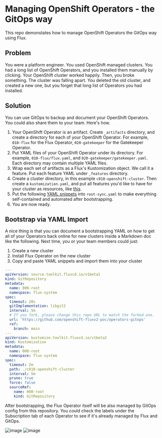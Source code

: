 # Managing OpenShift Operators - the GitOps way

This repo demonstates how to manage OpenShift Operators the GitOps way using Flux.

## Problem

You were a platform engineer. You used OpenShift managed clusters. You had a long list of OpenShift Operators, and you installed them manually by clicking. Your OpenShift cluster worked happily. Then, you broke something. The cluster was falling apart. You deleted the old cluster, and created a new one, but you forget that long list of Operators you had installed.

## Solution

You can use GitOps to backup and document your OpenShift Operators. You could also share them to your team. Here's how.

  1. Your OpenShift Operator is an artifact. Create `_artifacts` directory, and create a directory for each of your OpenShift Operator. For example, `010-flux` for the Flux Operator, `020-gatekeeper` for the Gatekeeper Operator.
  2. Put YAML files of your OpenShift Operator under its directory. For example, `010-flux/flux.yaml`, and `020-gatekeeper/gatekeeper.yaml`. Each directory may contain multiple YAML files.
  3. Wrap each set of artifacts as a Flux's Kustomization object. We call it a feature. Put each feature YAML under `_features` directory.
  4. Create a cluster directory, in this example `c010-openshift-cluster`. Then create a `kustomization.yaml`, and put all features you'd like to have for your cluster as resources, like [this](https://github.com/openshift-fluxv2-poc/operators-gitops/blob/main/c010-openshift-cluster/kustomization.yaml).
  5. Put the following [YAML snippets]() into `root-sync.yaml` to make everything self-contained and automated after bootstrapping.
  6. You are now ready.

## Bootstrap via YAML Import

A nice thing is that you can document a bootstrapping YAML on how to get all of your Operators back online for new clusters inside a Markdown doc like the following. Next time, you or your team members could just:

  1. Create a new cluster
  2. Install Flux Operator on the new cluster
  3. Copy and paste YAML snippets and import them into your cluster
  
```yaml
---
apiVersion: source.toolkit.fluxcd.io/v1beta1
kind: GitRepository
metadata:
  name: 000-root
  namespace: flux-system
spec:
  timeout: 20s
  gitImplementation: libgit2
  interval: 5m
  # If you fork, please change this repo URL to match the forked one.
  url: 'https://github.com/openshift-fluxv2-poc/operators-gitops'
  ref:
    branch: main
---
apiVersion: kustomize.toolkit.fluxcd.io/v1beta2
kind: Kustomization
metadata:
  name: 000-root
  namespace: flux-system
spec:
  timeout: 2m
  path: ./c010-openshift-cluster
  interval: 5m
  prune: true
  force: false
  sourceRef:
    name: 000-root
    kind: GitRepository
```

After bootstrapping, the Flux Operator itself will be also managed by GitOps config from this repository. You could check the labels under the Subscription tab of each Operator to see if it's already managed by Flux and GitOps.

![image](https://user-images.githubusercontent.com/10666/138084572-56e3a46c-fc7d-4d78-8361-8ea2411d3275.png)
![image](https://user-images.githubusercontent.com/10666/138084621-ed766b7a-b885-4ced-9095-0a3c06f122e9.png)

